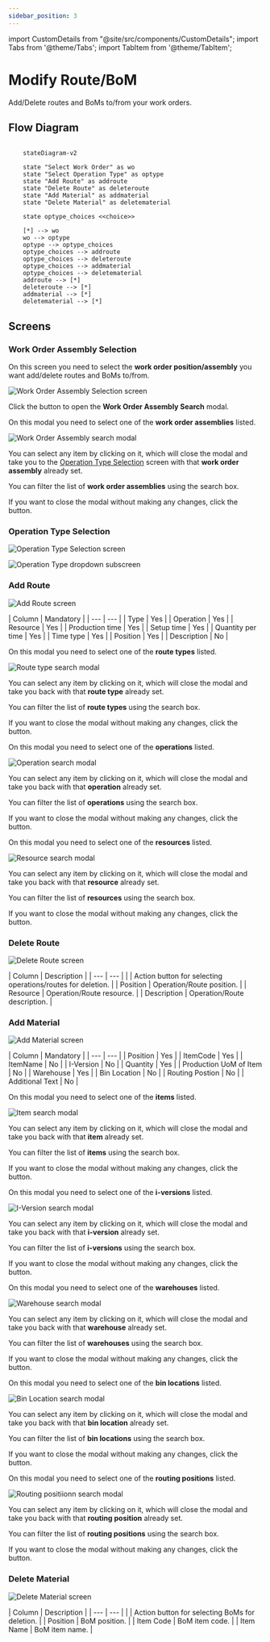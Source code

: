 ```yaml
---
sidebar_position: 3
---
```


import CustomDetails from "@site/src/components/CustomDetails";
import Tabs from '@theme/Tabs';
import TabItem from '@theme/TabItem';

# Modify Route/BoM

Add/Delete routes and BoMs to/from your work orders.

## Flow Diagram

```mermaid

    stateDiagram-v2

    state "Select Work Order" as wo
    state "Select Operation Type" as optype
    state "Add Route" as addroute
    state "Delete Route" as deleteroute
    state "Add Material" as addmaterial
    state "Delete Material" as deletematerial

    state optype_choices <<choice>>

    [*] --> wo
    wo --> optype
    optype --> optype_choices
    optype_choices --> addroute
    optype_choices --> deleteroute
    optype_choices --> addmaterial
    optype_choices --> deletematerial
    addroute --> [*]
    deleteroute --> [*]
    addmaterial --> [*]
    deletematerial --> [*]

```

## Screens

### Work Order Assembly Selection

On this screen you need to select the **work order position/assembly** you want add/delete routes and BoMs to/from.

![Work Order Assembly Selection screen](./img-modify-route-bom/woa_selection_screen.png)

Click the <IIcon icon='iconamoon:search-bold' width='17' height='17' /> button to open the **Work Order Assembly Search** modal.

<CustomDetails summary='Work Order Assembly Search Modal'>

On this modal you need to select one of the **work order assemblies** listed.

![Work Order Assembly search modal](./img-modify-route-bom/woa_search_modal.png)

You can select any item by clicking on it, which will close the modal and take you to the [Operation Type Selection](./modify-route-bom.md#operation-type-selection) screen with that **work order assembly** already set.

You can filter the list of **work order assemblies** using the search box.

If you want to close the modal without making any changes, click the <IIcon icon='zondicons:close-solid' width='17' height='17'/> button.

</CustomDetails>

### Operation Type Selection

![Operation Type Selection screen](./img-modify-route-bom/op_type_selection_screen.png)

<CustomDetails summary='Operation Type Dropdown'>

![Operation Type dropdown subscreen](./img-modify-route-bom/op_type_dropdown_subscreen.png)

</CustomDetails>

### Add Route

![Add Route screen](./img-modify-route-bom/add_route_screen.png)

<CustomDetails summary="Mandatory/Optional Fields">
  | Column | Mandatory |
  | --- | --- |
  | Type | Yes |
  | Operation | Yes |
  | Resource | Yes |
  | Production time | Yes |
  | Setup time | Yes |
  | Quantity per time | Yes |
  | Time type | Yes |
  | Position | Yes |
  | Description | No |
</CustomDetails>

<CustomDetails summary='Route Type Search Modal'>

On this modal you need to select one of the **route types** listed.

![Route type search modal](./img-modify-route-bom/route_type_search_modal.png)

You can select any item by clicking on it, which will close the modal and take you back with that **route type** already set.

You can filter the list of **route types** using the search box.

If you want to close the modal without making any changes, click the <IIcon icon='zondicons:close-solid' width='17' height='17'/> button.

</CustomDetails>

<CustomDetails summary='Operation Search Modal'>

On this modal you need to select one of the **operations** listed.

![Operation search modal](./img-modify-route-bom/op_search_modal.png)

You can select any item by clicking on it, which will close the modal and take you back with that **operation** already set.

You can filter the list of **operations** using the search box.

If you want to close the modal without making any changes, click the <IIcon icon='zondicons:close-solid' width='17' height='17'/> button.

</CustomDetails>

<CustomDetails summary='Resource Search Modal'>

On this modal you need to select one of the **resources** listed.

![Resource search modal](./img-modify-route-bom/resource_search_modal.png)

You can select any item by clicking on it, which will close the modal and take you back with that **resource** already set.

You can filter the list of **resources** using the search box.

If you want to close the modal without making any changes, click the <IIcon icon='zondicons:close-solid' width='17' height='17'/> button.

</CustomDetails>

### Delete Route

![Delete Route screen](./img-modify-route-bom/delete_route_screen.png)

<CustomDetails summary="Table Reference">
  | Column | Description |
  | --- | --- |
  |  | Action button for selecting operations/routes for deletion. |
  | Position | Operation/Route position. |
  | Resource | Operation/Route resource. |
  | Description | Operation/Route description. |
</CustomDetails>

### Add Material

![Add Material screen](./img-modify-route-bom/add_material_screen.png)

<CustomDetails summary="Mandatory/Optional Fields">
  | Column | Mandatory |
  | --- | --- |
  | Position | Yes |
  | ItemCode | Yes |
  | ItemName | No |
  | I-Version | No |
  | Quantity | Yes |
  | Production UoM of Item | No |
  | Warehouse | Yes |
  | Bin Location | No |
  | Routing Postion | No |
  | Additional Text | No |
</CustomDetails>

<CustomDetails summary='Item Search Modal'>

On this modal you need to select one of the **items** listed.

![Item search modal](./img-modify-route-bom/item_search_modal.png)

You can select any item by clicking on it, which will close the modal and take you back with that **item** already set.

You can filter the list of **items** using the search box.

If you want to close the modal without making any changes, click the <IIcon icon='zondicons:close-solid' width='17' height='17'/> button.

</CustomDetails>

<CustomDetails summary='I-Version Search Modal'>

On this modal you need to select one of the **i-versions** listed.

![I-Version search modal](./img-modify-route-bom/iversion_search_modal.png)

You can select any item by clicking on it, which will close the modal and take you back with that **i-version** already set.

You can filter the list of **i-versions** using the search box.

If you want to close the modal without making any changes, click the <IIcon icon='zondicons:close-solid' width='17' height='17'/> button.

</CustomDetails>

<CustomDetails summary='Warehouse Search Modal'>

On this modal you need to select one of the **warehouses** listed.

![Warehouse search modal](./img-modify-route-bom/warehouse_search_modal.png)

You can select any item by clicking on it, which will close the modal and take you back with that **warehouse** already set.

You can filter the list of **warehouses** using the search box.

If you want to close the modal without making any changes, click the <IIcon icon='zondicons:close-solid' width='17' height='17'/> button.

</CustomDetails>

<CustomDetails summary='Bin Location Search Modal'>

On this modal you need to select one of the **bin locations** listed.

![Bin Location search modal](./img-modify-route-bom/bin_search_modal.png)

You can select any item by clicking on it, which will close the modal and take you back with that **bin location** already set.

You can filter the list of **bin locations** using the search box.

If you want to close the modal without making any changes, click the <IIcon icon='zondicons:close-solid' width='17' height='17'/> button.

</CustomDetails>

<CustomDetails summary='Routing Position Search Modal'>

On this modal you need to select one of the **routing positions** listed.

![Routing positiionn search modal](./img-modify-route-bom/route_search_modal.png)

You can select any item by clicking on it, which will close the modal and take you back with that **routing position** already set.

You can filter the list of **routing positions** using the search box.

If you want to close the modal without making any changes, click the <IIcon icon='zondicons:close-solid' width='17' height='17'/> button.

</CustomDetails>

### Delete Material

![Delete Material screen](./img-modify-route-bom/delete_material_screen.png)

<CustomDetails summary="Table Reference">
  | Column | Description |
  | --- | --- |
  |  | Action button for selecting BoMs for deletion. |
  | Position | BoM position. |
  | Item Code | BoM item code. |
  | Item Name | BoM item name. |
</CustomDetails>
